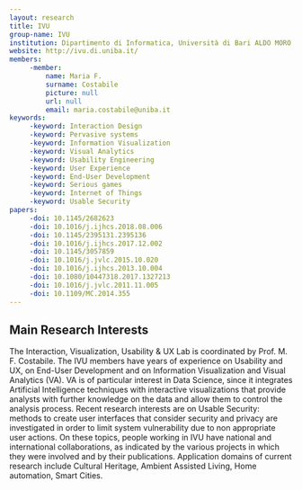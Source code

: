 ```yaml
---
layout: research
title: IVU
group-name: IVU
institution: Dipartimento di Informatica, Università di Bari ALDO MORO
website: http://ivu.di.uniba.it/
members: 
	 -member: 
		 name: Maria F.
		 surname: Costabile
		 picture: null
		 url: null
		 email: maria.costabile@uniba.it
keywords: 
	 -keyword: Interaction Design
	 -keyword: Pervasive systems
	 -keyword: Information Visualization
	 -keyword: Visual Analytics
	 -keyword: Usability Engineering
	 -keyword: User Experience
	 -keyword: End-User Development
	 -keyword: Serious games
	 -keyword: Internet of Things
	 -keyword: Usable Security
papers: 
	 -doi: 10.1145/2682623
	 -doi: 10.1016/j.ijhcs.2018.08.006
	 -doi: 10.1145/2395131.2395136
	 -doi: 10.1016/j.ijhcs.2017.12.002
	 -doi: 10.1145/3057859
	 -doi: 10.1016/j.jvlc.2015.10.020
	 -doi: 10.1016/j.ijhcs.2013.10.004
	 -doi: 10.1080/10447318.2017.1327213
	 -doi: 10.1016/j.jvlc.2011.11.005
	 -doi: 10.1109/MC.2014.355
---
```



## Main Research Interests
The Interaction, Visualization, Usability & UX Lab is coordinated by Prof. M. F. Costabile. The IVU members have years of experience on Usability and UX, on End-User Development and on Information Visualization and Visual Analytics (VA). VA is of particular interest in Data Science, since it integrates Artificial Intelligence techniques with interactive visualizations that provide analysts with further knowledge on the data and allow them to control the analysis process.
Recent research interests are on Usable Security: methods to create user interfaces that consider security and privacy are investigated in order to limit system vulnerability due to non appropriate user actions.
On these topics, people working in IVU have national and international collaborations, as indicated by the various projects in which they were involved and by their publications. Application domains of current research include Cultural Heritage, Ambient Assisted Living, Home automation, Smart Cities.
